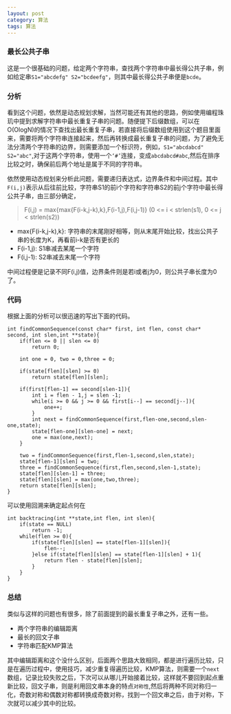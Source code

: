 ```yaml
---
layout: post
category: 算法 
tags: 算法
---
```


### 最长公共子串

这是一个很基础的问题，给定两个字符串，查找两个字符串中最长得公共子串，例如给定串`S1="abcdefg" S2="bcdeefg"`，则其中最长得公共子串便是`bcde`。

### 分析

看到这个问题，依然是动态规划求解，当然可能还有其他的思路，例如使用编程珠玑中提到求解字符串中最长重复子串的问题。随便提下后缀数组，可以在O(OlogN)的情况下查找出最长重复子串，若直接将后缀数组使用到这个题目里面来，需要将两个字符串连接起来，然后再转换成最长重复子串的问题，为了避免无法分清两个字符串的边界，则需要添加一个标识符，例如，`S1="abcdabcd" S2="abc"`,对于这两个字符串，使用一个`‘#’`连接，变成`abcdabcd#abc`,然后在排序比较之时，确保前后两个地址是属于不同的字符串。

依然使用动态规划来分析此问题，需要递归表达式，边界条件和中间过程。其中`F(i,j)`表示从后往前比较，字符串S1的前i个字符和字符串S2的前j个字符中最长得公共子串，由三部分确定，

> F(i,j) = max{max{F(i-k,j-k),k},F(i-1,j),F(i,j-1)} (0 <= i < strlen(s1), 0 <= j < strlen(s2))

* max{F(i-k,j-k),k}: 字符串的末尾刚好相等，则从末尾开始比较，找出公共子串的长度为K，再看前i-k是否有更长的
* F(i-1,j): S1串减去某尾一个字符
* F(i,j-1): S2串减去末尾一个字符

中间过程便是记录不同F(i,j)值，边界条件则是若i或者j为0，则公共子串长度为0了。

### 代码

根据上面的分析可以很迅速的写出下面的代码。


    int findCommonSequence(const char* first, int flen, const char* second, int slen,int **state){
        if(flen <= 0 || slen <= 0)
            return 0;

        int one = 0, two = 0,three = 0;

        if(state[flen][slen] >= 0)
            return state[flen][slen];

        if(first[flen-1] == second[slen-1]){
            int i = flen - 1,j = slen -1; 
            while(i >= 0 && j >= 0 && first[i--] == second[j--]){
                one++;
            }
            int next = findCommonSequence(first,flen-one,second,slen-one,state);
            state[flen-one][slen-one] = next;
            one = max(one,next);
        }

        two = findCommonSequence(first,flen-1,second,slen,state);
        state[flen-1][slen] = two;
        three = findCommonSequence(first,flen,second,slen-1,state);
        state[flen][slen-1] = three;
        state[flen][slen] = max(one,two,three);
        return state[flen][slen];
    }

可以使用回溯来确定起点何在


    int backtracing(int **state,int flen, int slen){
        if(state == NULL)
            return -1;
        while(flen >= 0){
            if(state[flen][slen] == state[flen-1][slen]){
                flen--;
            }else if(state[flen][slen] == state[flen-1][slen] + 1){
                return flen - state[flen][slen];
            }
        }
    }

### 总结

类似与这样的问题也有很多，除了前面提到的最长重复子串之外，还有一些。
* 两个字符串的编辑距离
* 最长的回文子串
* 字符串匹配KMP算法

其中编辑距离和这个没什么区别，后面两个思路大致相同，都是进行遍历比较，只是在遍历过程中，使用技巧，减少重复得遍历比较，KMP算法，则需要一个`next`数组，记录比较失败之后，下次可以从哪儿开始接着比较，这样就不要回到起点重新比较，回文子串，则是利用回文串本身的特点`对称性`,然后将两种不同对称归一化，奇数对称和偶数对称都转换成奇数对称，找到一个回文串之后，由于对称，下次就可以减少其中的比较。

